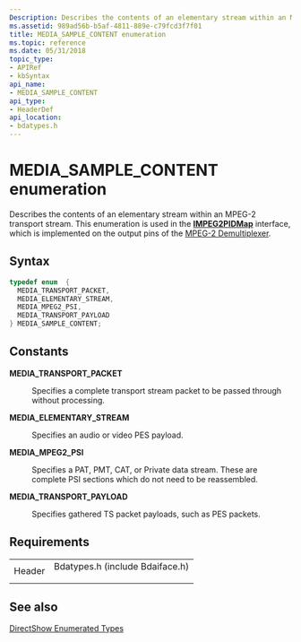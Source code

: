 ```yaml
---
Description: Describes the contents of an elementary stream within an MPEG-2 transport stream. This enumeration is used in the IMPEG2PIDMap interface, which is implemented on the output pins of the MPEG-2 Demultiplexer.
ms.assetid: 989ad56b-b5af-4811-889e-c79fcd3f7f01
title: MEDIA_SAMPLE_CONTENT enumeration
ms.topic: reference
ms.date: 05/31/2018
topic_type: 
- APIRef
- kbSyntax
api_name: 
- MEDIA_SAMPLE_CONTENT
api_type: 
- HeaderDef
api_location: 
- bdatypes.h
---
```


# MEDIA\_SAMPLE\_CONTENT enumeration

Describes the contents of an elementary stream within an MPEG-2 transport stream. This enumeration is used in the [**IMPEG2PIDMap**](/windows/desktop/api/Bdaiface/nn-bdaiface-impeg2pidmap) interface, which is implemented on the output pins of the [MPEG-2 Demultiplexer](mpeg-2-demultiplexer.md).

## Syntax


```C++
typedef enum  { 
  MEDIA_TRANSPORT_PACKET,
  MEDIA_ELEMENTARY_STREAM,
  MEDIA_MPEG2_PSI,
  MEDIA_TRANSPORT_PAYLOAD
} MEDIA_SAMPLE_CONTENT;
```



## Constants

<dl> <dt>

<span id="MEDIA_TRANSPORT_PACKET"></span><span id="media_transport_packet"></span>**MEDIA\_TRANSPORT\_PACKET**
</dt> <dd>

Specifies a complete transport stream packet to be passed through without processing.

</dd> <dt>

<span id="MEDIA_ELEMENTARY_STREAM"></span><span id="media_elementary_stream"></span>**MEDIA\_ELEMENTARY\_STREAM**
</dt> <dd>

Specifies an audio or video PES payload.

</dd> <dt>

<span id="MEDIA_MPEG2_PSI"></span><span id="media_mpeg2_psi"></span>**MEDIA\_MPEG2\_PSI**
</dt> <dd>

Specifies a PAT, PMT, CAT, or Private data stream. These are complete PSI sections which do not need to be reassembled.

</dd> <dt>

<span id="MEDIA_TRANSPORT_PAYLOAD"></span><span id="media_transport_payload"></span>**MEDIA\_TRANSPORT\_PAYLOAD**
</dt> <dd>

Specifies gathered TS packet payloads, such as PES packets.

</dd> </dl>

## Requirements



|                   |                                                                                                            |
|-------------------|------------------------------------------------------------------------------------------------------------|
| Header<br/> | <dl> <dt>Bdatypes.h (include Bdaiface.h)</dt> </dl> |



## See also

<dl> <dt>

[DirectShow Enumerated Types](directshow-enumerated-types.md)
</dt> </dl>

 

 




